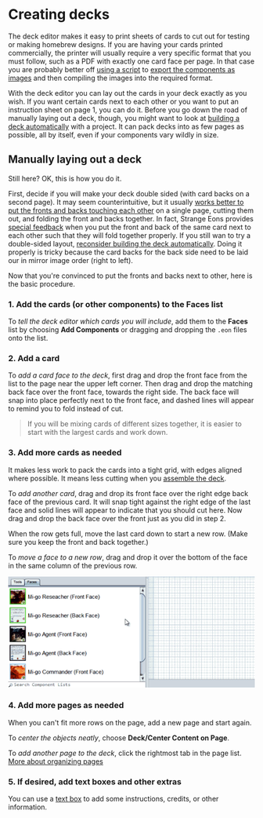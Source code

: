 # Creating decks

The deck editor makes it easy to print sheets of cards to cut out for testing or making homebrew designs. If you are having your cards printed commercially, the printer will usually require a very specific format that you must follow, such as a PDF with exactly one card face per page. In  that case you are probably better off [using a script](um-ajs-scripts.md) to [export the components as images](um-export.md) and then compiling the images into the required format.

With the deck editor you can lay out the cards in your deck exactly as you wish. If you want certain cards next to each other or you want to put an instruction sheet on page 1, you can do it. Before you go down the road of manually laying out a deck, though, you might want to look at [building a deck automatically](um-proj-deck-task.md) with a project. It can pack decks into as few pages as possible, all by itself, even if your components vary wildly in size.

## Manually laying out a deck

Still here? OK, this is how you do it.

First, decide if you will make your deck double sided (with card backs on a second page). It may seem counterintuitive, but it usually [works better to put the fronts and backs touching each other](um-deck-print-tips.md) on a single page, cutting them out, and folding the front and backs together. In fact, Strange Eons provides [special feedback](um-deck-pubmarks.md) when you put the front and back of the same card next to each other such that they will fold together properly. If you still wan to try a double-sided layout, [reconsider building the deck automatically](um-proj-deck-task.md). Doing it properly is tricky because the card backs for the back side need to be laid our in mirror image order (right to left).

Now that you're convinced to put the fronts and backs next to other, here is the basic procedure.

### 1. Add the cards (or other components) to the **Faces** list

To *tell the deck editor which cards you will include*, add them to the **Faces** list by choosing **Add Components** or dragging and dropping the `.eon` files onto the list.

### 2. Add a card

To *add a card face to the deck*, first drag and drop the front face from the list to the page near the upper left corner. Then drag and drop the matching back face over the front face, towards the right side. The back face will snap into place perfectly next to the front face, and dashed lines will appear to remind you to fold instead of cut.

> If you will be mixing cards of different sizes together, it is easier to start with the largest cards and work down.

### 3. Add more cards as needed

It makes less work to pack the cards into a tight grid, with edges aligned where possible. It means less cutting when you [assemble the deck](um-deck-print-tips.md).

To *add another card*, drag and drop its front face over the right edge back face of the previous card. It will snap tight against the right edge of the last face and solid lines will appear to indicate that you should cut here. Now drag and drop the back face over the front just as you did in step 2.

When the row gets full, move the last card down to start a new row. (Make sure you keep the front and back together.)

To *move a face to a new row*, drag and drop it over the bottom of the face in the same column of the previous row.

![building rows of cards](images/deck-manual-layout.gif)

### 4. Add more pages as needed

When you can't fit more rows on the page, add a new page and start again.

To *center the objects neatly*, choose **Deck/Center Content on Page**.

To *add another page to the deck*, click the rightmost tab in the page list.  
[More about organizing pages](um-deck-pages.md)

### 5. If desired, add text boxes and other extras

You can use a [text box](um-deck-adding-content.md#adding-a-text-box) to add some instructions, credits, or other information.

